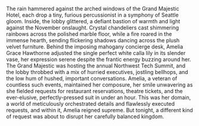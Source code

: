 The rain hammered against the arched windows of the Grand Majestic Hotel, each drop a tiny, furious percussionist in a symphony of Seattle gloom. Inside, the lobby glittered, a defiant bastion of warmth and light against the November onslaught.  Crystal chandeliers cast shimmering rainbows across the polished marble floor, while a fire roared in the immense hearth, sending flickering shadows dancing across the plush velvet furniture.  Behind the imposing mahogany concierge desk, Amelia Grace Hawthorne adjusted the single perfect white calla lily in its slender vase, her expression serene despite the frantic energy buzzing around her. The Grand Majestic was hosting the annual Northwest Tech Summit, and the lobby throbbed with a mix of hurried executives, jostling bellhops, and the low hum of hushed, important conversations.  Amelia, a veteran of countless such events, maintained her composure, her smile unwavering as she fielded requests for restaurant reservations, theatre tickets, and the ever-elusive, perfectly-pressed suit in under an hour.  This was her domain, a world of meticulously orchestrated details and flawlessly executed requests, and within it, Amelia reigned supreme. But tonight, a different kind of request was about to disrupt her carefully balanced kingdom.
